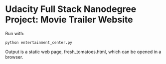 # Udacity Full Stack Nanodegree Project: Movie Trailer Website

Run with:

    python entertainment_center.py

Output is a static web page, fresh_tomatoes.html, which can be opened in a browser.